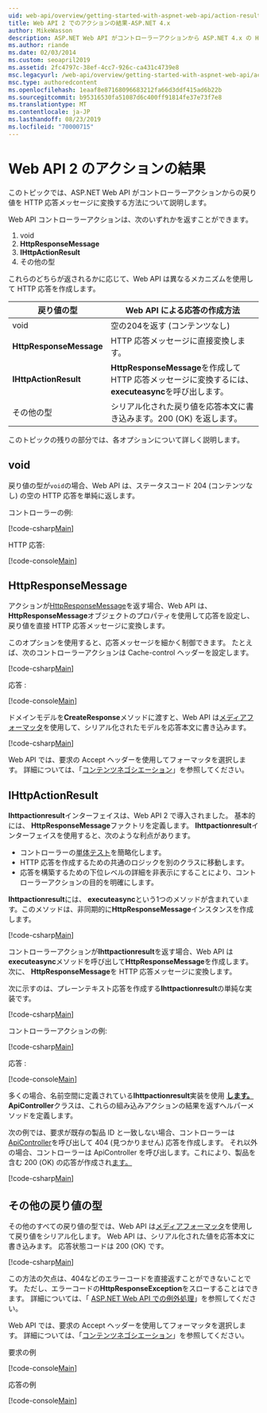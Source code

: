 ```yaml
---
uid: web-api/overview/getting-started-with-aspnet-web-api/action-results
title: Web API 2 でのアクションの結果-ASP.NET 4.x
author: MikeWasson
description: ASP.NET Web API がコントローラーアクションから ASP.NET 4.x の HTTP 応答メッセージに戻り値を変換する方法について説明します。
ms.author: riande
ms.date: 02/03/2014
ms.custom: seoapril2019
ms.assetid: 2fc4797c-38ef-4cc7-926c-ca431c4739e8
msc.legacyurl: /web-api/overview/getting-started-with-aspnet-web-api/action-results
msc.type: authoredcontent
ms.openlocfilehash: 1eaaf8e87168096683212fa66d3ddf415ad6b22b
ms.sourcegitcommit: b95316530fa51087d6c400ff91814fe37e73f7e8
ms.translationtype: MT
ms.contentlocale: ja-JP
ms.lasthandoff: 08/23/2019
ms.locfileid: "70000715"
---
```

# <a name="action-results-in-web-api-2"></a>Web API 2 のアクションの結果

このトピックでは、ASP.NET Web API がコントローラーアクションからの戻り値を HTTP 応答メッセージに変換する方法について説明します。

Web API コントローラーアクションは、次のいずれかを返すことができます。

1. void
2. **HttpResponseMessage**
3. **IHttpActionResult**
4. その他の型

これらのどちらが返されるかに応じて、Web API は異なるメカニズムを使用して HTTP 応答を作成します。

| 戻り値の型 | Web API による応答の作成方法 |
| --- | --- |
| void | 空の204を返す (コンテンツなし) |
| **HttpResponseMessage** | HTTP 応答メッセージに直接変換します。 |
| **IHttpActionResult** | **HttpResponseMessage**を作成して HTTP 応答メッセージに変換するには、 **executeasync**を呼び出します。 |
| その他の型 | シリアル化された戻り値を応答本文に書き込みます。200 (OK) を返します。 |

このトピックの残りの部分では、各オプションについて詳しく説明します。

## <a name="void"></a>void

戻り値の型が`void`の場合、Web API は、ステータスコード 204 (コンテンツなし) の空の HTTP 応答を単純に返します。

コントローラーの例:

[!code-csharp[Main](action-results/samples/sample1.cs)]

HTTP 応答:

[!code-console[Main](action-results/samples/sample2.cmd)]

## <a name="httpresponsemessage"></a>HttpResponseMessage

アクションが[HttpResponseMessage](https://msdn.microsoft.com/library/system.net.http.httpresponsemessage.aspx)を返す場合、Web API は、 **HttpResponseMessage**オブジェクトのプロパティを使用して応答を設定し、戻り値を直接 HTTP 応答メッセージに変換します。

このオプションを使用すると、応答メッセージを細かく制御できます。 たとえば、次のコントローラーアクションは Cache-control ヘッダーを設定します。

[!code-csharp[Main](action-results/samples/sample3.cs)]

応答 :

[!code-console[Main](action-results/samples/sample4.cmd?highlight=2)]

ドメインモデルを**CreateResponse**メソッドに渡すと、Web API は[メディアフォーマッタ](../formats-and-model-binding/media-formatters.md)を使用して、シリアル化されたモデルを応答本文に書き込みます。

[!code-csharp[Main](action-results/samples/sample5.cs)]

Web API では、要求の Accept ヘッダーを使用してフォーマッタを選択します。 詳細については、「[コンテンツネゴシエーション](../formats-and-model-binding/content-negotiation.md)」を参照してください。

## <a name="ihttpactionresult"></a>IHttpActionResult

**Ihttpactionresult**インターフェイスは、Web API 2 で導入されました。 基本的には、 **HttpResponseMessage**ファクトリを定義します。 **Ihttpactionresult**インターフェイスを使用すると、次のような利点があります。

- コントローラーの[単体テスト](../testing-and-debugging/unit-testing-controllers-in-web-api.md)を簡略化します。
- HTTP 応答を作成するための共通のロジックを別のクラスに移動します。
- 応答を構築するための下位レベルの詳細を非表示にすることにより、コントローラーアクションの目的を明確にします。

**Ihttpactionresult**には、 **executeasync**という1つのメソッドが含まれています。このメソッドは、非同期的に**HttpResponseMessage**インスタンスを作成します。

[!code-csharp[Main](action-results/samples/sample6.cs)]

コントローラーアクションが**Ihttpactionresult**を返す場合、Web API は**executeasync**メソッドを呼び出して**HttpResponseMessage**を作成します。 次に、 **HttpResponseMessage**を HTTP 応答メッセージに変換します。

次に示すのは、プレーンテキスト応答を作成する**Ihttpactionresult**の単純な実装です。

[!code-csharp[Main](action-results/samples/sample7.cs)]

コントローラーアクションの例:

[!code-csharp[Main](action-results/samples/sample8.cs)]

応答 :

[!code-console[Main](action-results/samples/sample9.cmd)]

多くの場合、名前空間に定義されている**Ihttpactionresult**実装を使用 **[します。](https://msdn.microsoft.com/library/system.web.http.results.aspx)** **ApiController**クラスは、これらの組み込みアクションの結果を返すヘルパーメソッドを定義します。

次の例では、要求が既存の製品 ID と一致しない場合、コントローラーは[ApiController](https://msdn.microsoft.com/library/system.web.http.apicontroller.notfound.aspx)を呼び出して 404 (見つかりません) 応答を作成します。 それ以外の場合、コントローラーは ApiController を呼び出します。これにより、製品を含む 200 (OK) の応答が作成され[ます。](https://msdn.microsoft.com/library/dn314591.aspx)

[!code-csharp[Main](action-results/samples/sample10.cs)]

## <a name="other-return-types"></a>その他の戻り値の型

その他のすべての戻り値の型では、Web API は[メディアフォーマッタ](../formats-and-model-binding/media-formatters.md)を使用して戻り値をシリアル化します。 Web API は、シリアル化された値を応答本文に書き込みます。 応答状態コードは 200 (OK) です。

[!code-csharp[Main](action-results/samples/sample11.cs)]

この方法の欠点は、404などのエラーコードを直接返すことができないことです。 ただし、エラーコードの**HttpResponseException**をスローすることはできます。 詳細については、「 [ASP.NET Web API での例外処理](../error-handling/exception-handling.md)」を参照してください。

Web API では、要求の Accept ヘッダーを使用してフォーマッタを選択します。 詳細については、「[コンテンツネゴシエーション](../formats-and-model-binding/content-negotiation.md)」を参照してください。

要求の例

[!code-console[Main](action-results/samples/sample12.cmd)]

応答の例

[!code-console[Main](action-results/samples/sample13.cmd)]
